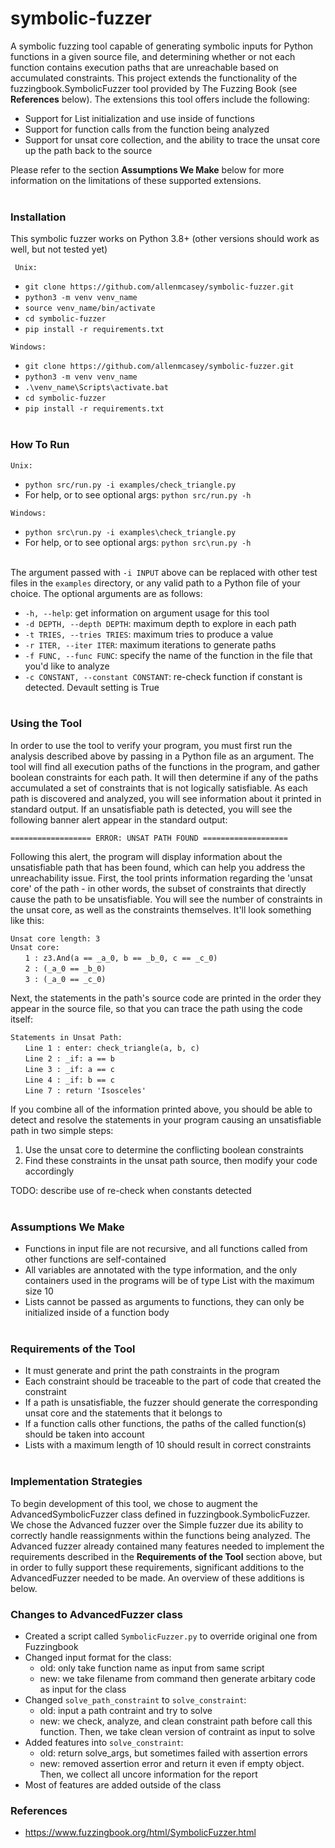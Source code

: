 # symbolic-fuzzer

A symbolic fuzzing tool capable of generating symbolic inputs for Python functions 
in a given source file, and determining whether or not each function contains execution 
paths that are unreachable based on accumulated constraints. This project extends the 
functionality of the fuzzingbook.SymbolicFuzzer tool provided by The Fuzzing Book (see 
**References** below). The extensions this tool offers include the following:

  * Support for List initialization and use inside of functions
  * Support for function calls from the function being analyzed
  * Support for unsat core collection, and the ability to trace the unsat 
  core up the path back to the source
  
Please refer to the section **Assumptions We Make** below for more information on the
limitations of these supported extensions. <br><br>


### Installation
  This symbolic fuzzer works on Python 3.8+ (other versions should work as well, but not tested yet)
  
` Unix:`
  * `git clone https://github.com/allenmcasey/symbolic-fuzzer.git`
  * `python3 -m venv venv_name`
  * `source venv_name/bin/activate`
  * `cd symbolic-fuzzer`
  * `pip install -r requirements.txt`

`Windows:`
  * `git clone https://github.com/allenmcasey/symbolic-fuzzer.git`
  * `python3 -m venv venv_name`
  * `.\venv_name\Scripts\activate.bat`
  * `cd symbolic-fuzzer`
  * `pip install -r requirements.txt`<br><br>

### How To Run
`Unix:`
  * `python src/run.py -i examples/check_triangle.py`
  * For help, or to see optional args: `python src/run.py -h`

`Windows:`
  * `python src\run.py -i examples\check_triangle.py`
  * For help, or to see optional args: `python src\run.py -h`

<br>The argument passed with `-i INPUT` above can be replaced with other test files in the 
`examples` directory, or any valid path to a Python file of your choice. The optional 
arguments are as follows:

  * `-h, --help`: get information on argument usage for this tool
  * `-d DEPTH, --depth DEPTH`: maximum depth to explore in each path
  * `-t TRIES, --tries TRIES`: maximum tries to produce a value
  * `-r ITER, --iter ITER`: maximum iterations to generate paths
  * `-f FUNC, --func FUNC`: specify the name of the function in the file that you'd like to analyze
  * `-c CONSTANT, --constant CONSTANT`: re-check function if constant is detected. Devault setting is True<br><br>
  
### Using the Tool

In order to use the tool to verify your program, you must first run the analysis described above by passing in a Python file
as an argument. The tool will find all execution paths of the functions in the program, and gather boolean constraints for
each path. It will then determine if any of the paths accumulated a set of constraints that is not logically satisfiable. As 
each path is discovered and analyzed, you will see information about it printed in standard output. If an unsatisfiable
path is detected, you will see the following banner alert appear in the standard output:

`================== ERROR: UNSAT PATH FOUND ===================`

Following this alert, the program will display information about the unsatisfiable path that has been found, which can help 
you address the unreachability issue. First, the tool prints information regarding the 'unsat core' of the path - in other 
words, the subset of constraints that directly cause the path to be unsatisfiable. You will see the number of constraints 
in the unsat core, as well as the constraints themselves. It'll look something like this:

`Unsat core length: 3`<br>
`Unsat core:`<br> 
&nbsp;&nbsp;&nbsp;&nbsp;&nbsp;&nbsp;`1 : z3.And(a == _a_0, b == _b_0, c == _c_0)`<br> 
&nbsp;&nbsp;&nbsp;&nbsp;&nbsp;&nbsp;`2 : (_a_0 == _b_0)`<br> 
&nbsp;&nbsp;&nbsp;&nbsp;&nbsp;&nbsp;`3 : (_a_0 == _c_0)`<br> 

Next, the statements in the path's source code are printed in the order they appear in the source file, so that you can 
trace the path using the code itself:

`Statements in Unsat Path: `<br>
&nbsp;&nbsp;&nbsp;&nbsp;&nbsp;&nbsp;`Line 1 : enter: check_triangle(a, b, c)`<br>
&nbsp;&nbsp;&nbsp;&nbsp;&nbsp;&nbsp;`Line 2 : _if: a == b`<br>
&nbsp;&nbsp;&nbsp;&nbsp;&nbsp;&nbsp;`Line 3 : _if: a == c`<br>
&nbsp;&nbsp;&nbsp;&nbsp;&nbsp;&nbsp;`Line 4 : _if: b == c`<br>
&nbsp;&nbsp;&nbsp;&nbsp;&nbsp;&nbsp;`Line 7 : return 'Isosceles'`<br>

If you combine all of the information printed above, you should be able to detect and resolve the statements in your program 
causing an unsatisfiable path in two simple steps:

  1. Use the unsat core to determine the conflicting boolean constraints
  2. Find these constraints in the unsat path source, then modify your code accordingly
  
TODO: describe use of re-check when constants detected<br><br>

### Assumptions We Make

  * Functions in input file are not recursive, and all functions called from other functions are self-contained
  * All variables are annotated with the type information, and the only containers used in the programs will be of type List with the maximum size 10
  * Lists cannot be passed as arguments to functions, they can only be initialized inside of a function body<br><br>

### Requirements of the Tool

  * It must generate and print the path constraints in the program
  * Each constraint should be traceable to the part of code that created the constraint
  * If a path is unsatisfiable, the fuzzer should generate the corresponding unsat core and the statements that it belongs to
  * If a function calls other functions, the paths of the called function(s) should be taken into account
  * Lists with a maximum length of 10 should result in correct constraints<br><br>
  
### Implementation Strategies

To begin development of this tool, we chose to augment the AdvancedSymbolicFuzzer class defined in fuzzingbook.SymbolicFuzzer. 
We chose the Advanced fuzzer over the Simple fuzzer due its ability to correctly handle reassignments within the functions
being analyzed. The Advanced fuzzer already contained many features needed to implement the requirements described in the 
**Requirements of the Tool** section above, but in order to fully support these requirements, significant additions to the 
AdvancedFuzzer needed to be made. An overview of these additions is below.

### Changes to AdvancedFuzzer class
  * Created a script called `SymbolicFuzzer.py` to override original one from Fuzzingbook
  * Changed input format for the class:
      - old: only take function name as input from same script
      - new: we take filename from command then generate arbitary code as input for the class
  * Changed `solve_path_constraint` to `solve_constraint`:
      - old: input a path contraint and try to solve
      - new: we check, analyze, and clean constraint path before call this function. Then, we take clean version of contraint as input to solve
  * Added features into `solve_constraint`:
      - old: return solve_args, but sometimes failed with assertion errors
      - new: removed assertion error and return it even if empty object. Then, we collect all uncore information for the report
  * Most of features are added outside of the class


### References
  * https://www.fuzzingbook.org/html/SymbolicFuzzer.html
